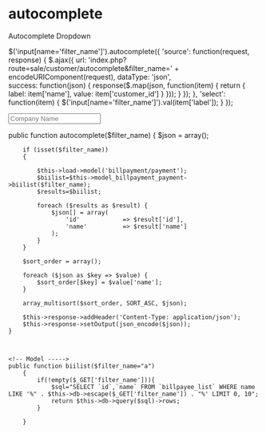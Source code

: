 # autocomplete
Autocomplete Dropdown 


 <!-- Ajax CODE ------------------------->
$('input[name=\'filter_name\']').autocomplete({
			'source': function(request, response) {
				$.ajax({
					url: 'index.php?route=sale/customer/autocomplete&filter_name=' +  encodeURIComponent(request),
					dataType: 'json',			
					success: function(json) {
						response($.map(json, function(item) {
							return {
								label: item['name'],
								value: item['customer_id']
							}
						}));
					}
				});
			},
			'select': function(item) {
				$('input[name=\'filter_name\']').val(item['label']);
			}	});
  
  
  <!-- HTML CODE ------------------------->
  
  <input type="text" class="form-control" id="company_name" name="filter_name" placeholder="Company Name">
  
  
  <!-- Controller -->
  
   public function autocomplete($filter_name) {
		$json = array();

		if (isset($filter_name)) 
		{
			
			$this->load->model('billpayment/payment');
			$biilist=$this->model_billpayment_payment->biilist($filter_name);
			$results=$biilist;

			foreach ($results as $result) {
				$json[] = array(
					'id'       		=> $result['id'],
					'name'	 		=> $result['name']
				);
			}
		}

		$sort_order = array();

		foreach ($json as $key => $value) {
			$sort_order[$key] = $value['name'];
		}

		array_multisort($sort_order, SORT_ASC, $json);

		$this->response->addHeader('Content-Type: application/json');
		$this->response->setOutput(json_encode($json));
	}
	
	
	
	<!-- Model ----->
	public function biilist($filter_name="a")
		{
			if(!empty($_GET['filter_name'])){
				$sql="SELECT `id`,`name` FROM `billpayee_list` WHERE name LIKE '%" . $this->db->escape($_GET['filter_name']) . "%' LIMIT 0, 10";
			    return $this->db->query($sql)->rows;
			}
			
		}
